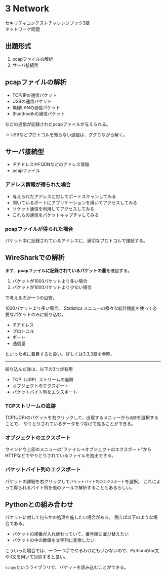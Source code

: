 # 3 Network
セキリティコンテストチャレンジブック3章  
ネットワーク問題

## 出題形式

1. pcapファイルの解析
2. サーバ接続型

## pcapファイルの解析

- TCP/IPの通信パケット 
- USBの通信パケット 
- 無線LANの通信パケット 
- Bluethoothの通信パケット

などの通信が記録されたpcapファイルが与えられる。

-> USBなどプロトコルを知らない通信は、ググりながら解く。

## サーバ接続型

- IPアドレスやFQDNなどのアドレス情報 
- pcapファイル

### アドレス情報が得られた場合

- 与えられたアドレスに対してポートスキャンしてみる 
- 開いているポートにアプリケーションを用いてアクセスしてみる 
- ソケット通信を利用してアクセスしてみる 
- これらの通信をパケットキャプチャしてみる

### pcapファイルが得られた場合
パケット中に記録されているアドレスに、適切なプロトコルで接続する。

## WireSharkでの解析

まず、**pcapファイルに記録されているパケットの量**を確認する。

1. パケットが1000パケットより多い場合
2. パケットが1000パケットより少ない場合

で考えるのが一つの目安。

1000パケットより多い場合、 Statistics メニューの様々な統計機能を使って必要なパケットのみに絞り込む。

- IPアドレス
- プロトコル
- ポート
- 通信量

といった点に着目すると良い。詳しくは3.3.3章を参照。

---

絞り込んだ後は、以下の3つが有用

- TCP（UDP）ストリームの追跡
- オブジェクトのエクスポート 
- パケットバイト列をエクスポート


### TCPストリームの追跡

TCP(UDP)のパケットを右クリックして、出現するメニューから`追跡`を選択することで、
やりとりされているデータをつなげて見ることができる。

### オブジェクトのエクスポート 
ウインドウ上部のメニューの"ファイル->オブジェクトのエクスポート"からHTTPなどでやりとりされているファイルを抽出できる。

### パケットバイト列のエクスポート
パケットの詳細を右クリックして`パケットバイト列のエクスポート`を選択。
これによって得られるバイト列を他のツールで解析することもあるらしい。


## Pythonとの組み合わせ

パケットに対して何らかの処理を施したい場合がある。
例えば以下のような場合である。

- パケットの順番が入れ替わっていて、番号順に並び替えたい
- パケットの中の数値を文字列に変換したい

こういった場合では、一つ一つ手でやるわけにもいかないので、Pythonのfor文やif文を用いて対処すると良い。

`scapy`というライブラリで、パケットを読み込むことができる。